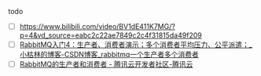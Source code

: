 todo

- [ ] https://www.bilibili.com/video/BV1dE411K7MG/?p=4&vd_source=eabc2c22ae7849c2c4f31815da49f209
- [ ] [RabbitMQ入门4：生产者、消费者演示；多个消费者平均压力、公平派遣；_小枯林的博客-CSDN博客_rabbitmq一个生产者多个消费者](https://blog.csdn.net/csucsgoat/article/details/124369275)
- [ ] [RabbitMQ的生产者和消费者 - 腾讯云开发者社区-腾讯云](https://cloud.tencent.com/developer/article/1461350)
